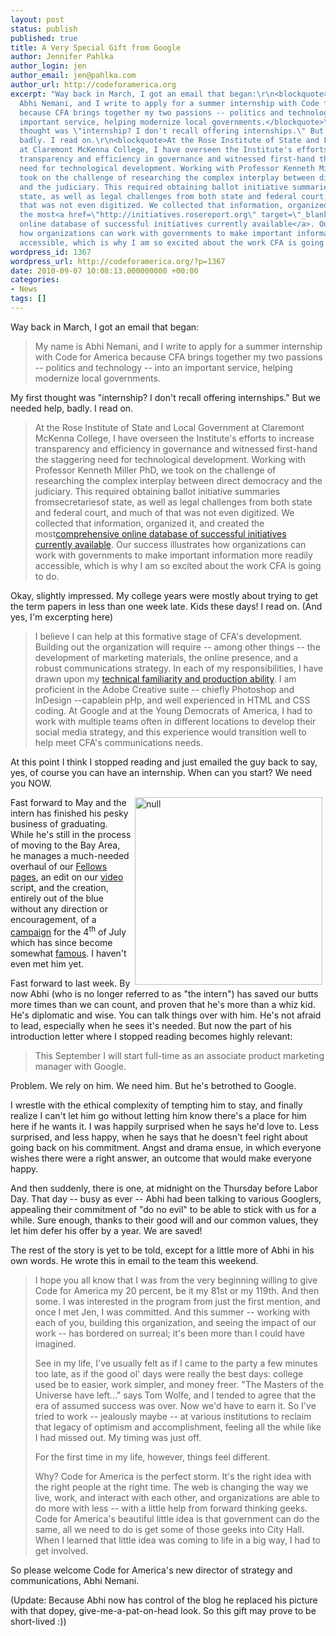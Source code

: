 ```yaml
---
layout: post
status: publish
published: true
title: A Very Special Gift from Google
author: Jennifer Pahlka
author_login: jen
author_email: jen@pahlka.com
author_url: http://codeforamerica.org
excerpt: "Way back in March, I got an email that began:\r\n<blockquote>My name is
  Abhi Nemani, and I write to apply for a summer internship with Code for America
  because CFA brings together my two passions -- politics and technology -- into an
  important service, helping modernize local governments.</blockquote>\r\nMy first
  thought was \"internship? I don't recall offering internships.\" But we needed help,
  badly. I read on.\r\n<blockquote>At the Rose Institute of State and Local Government
  at Claremont McKenna College, I have overseen the Institute's efforts to increase
  transparency and efficiency in governance and witnessed first-hand the staggering
  need for technological development. Working with Professor Kenneth Miller PhD, we
  took on the challenge of researching the complex interplay between direct democracy
  and the judiciary. This required obtaining ballot initiative summaries fromsecretariesof
  state, as well as legal challenges from both state and federal court, and much of
  that was not even digitized. We collected that information, organized it, and created
  the most<a href=\"http://initiatives.rosereport.org\" target=\"_blank\">comprehensive
  online database of successful initiatives currently available</a>. Our success illustrates
  how organizations can work with governments to make important information more readily
  accessible, which is why I am so excited about the work CFA is going to do. "
wordpress_id: 1367
wordpress_url: http://codeforamerica.org/?p=1367
date: 2010-09-07 10:08:13.000000000 +00:00
categories:
- News
tags: []
---
```

Way back in March, I got an email that began:
<blockquote>My name is Abhi Nemani, and I write to apply for a summer internship with Code for America because CFA brings together my two passions -- politics and technology -- into an important service, helping modernize local governments.</blockquote>
My first thought was "internship? I don't recall offering internships." But we needed help, badly. I read on.
<blockquote>At the Rose Institute of State and Local Government at Claremont McKenna College, I have overseen the Institute's efforts to increase transparency and efficiency in governance and witnessed first-hand the staggering need for technological development. Working with Professor Kenneth Miller PhD, we took on the challenge of researching the complex interplay between direct democracy and the judiciary. This required obtaining ballot initiative summaries fromsecretariesof state, as well as legal challenges from both state and federal court, and much of that was not even digitized. We collected that information, organized it, and created the most<a href="http://initiatives.rosereport.org" target="_blank">comprehensive online database of successful initiatives currently available</a>. Our success illustrates how organizations can work with governments to make important information more readily accessible, which is why I am so excited about the work CFA is going to do. <a id="more"></a><a id="more-1367"></a></blockquote>
Okay, slightly impressed. My college years were mostly about trying to get the term papers in less than one week late. Kids these days! I read on. (And yes, I'm excerpting here)
<blockquote>I believe I can help at this formative stage of CFA's development. Building out the organization will require -- among other things -- the development of marketing materials, the online presence, and a robust communications strategy. In each of my responsibilities, I have drawn upon my <a href="http://abhinemani.com" target="_blank">technical familiarity and production ability</a>. I am proficient in the Adobe Creative suite -- chiefly Photoshop and InDesign --capablein pHp, and well experienced in HTML and CSS coding. At Google and at the Young Democrats of America, I had to work with multiple teams often in different locations to develop their social media strategy, and this experience would transition well to help meet CFA's communications needs.</blockquote>
At this point I think I stopped reading and just emailed the guy back to say, yes, of course you can have an internship. When can you start? We need you NOW.

<img src="http://codeforamerica.org/wp-content/uploads/2010/06/tj2.jpg" alt="null" width="300px" align="right" hspace="5" />Fast forward to May and the intern has finished his pesky business of graduating. While he's still in the process of moving to the Bay Area, he manages a much-needed overhaul of our <a href="http://codeforamerica.org/fellows">Fellows pages</a>, an edit on our <a href="http://www.youtube.com/watch?v=yR5Zsc-YEq4">video</a> script, and the creation, entirely out of the blue without any direction or encouragement, of a <a href="http://codeforamerica.org/binary-art">campaign</a> for the 4<sup>th</sup> of July which has since become somewhat <a href="http://bits.blogs.nytimes.com/2010/07/06/changing-government-and-tech-with-geeks/?scp=1-b&amp;sq=pahlka&amp;st=nyt">famous</a>. I haven't even met him yet.

Fast forward to last week. By now Abhi (who is no longer referred to as "the intern") has saved our butts more times than we can count, and proven that he's more than a whiz kid. He's diplomatic and wise. You can talk things over with him. He's not afraid to lead, especially when he sees it's needed. But now the part of his introduction letter where I stopped reading becomes highly relevant:
<blockquote>This September I will start full-time as an associate product marketing manager with Google.</blockquote>
Problem. We rely on him. We need him. But he's betrothed to Google.

I wrestle with the ethical complexity of tempting him to stay, and finally realize I can't let him go without letting him know there's a place for him here if he wants it. I was happily surprised when he says he'd love to. Less surprised, and less happy, when he says that he doesn't feel right about going back on his commitment. Angst and drama ensue, in which everyone wishes there were a right answer, an outcome that would make everyone happy.

And then suddenly, there is one, at midnight on the Thursday before Labor Day. That day -- busy as ever -- Abhi had been talking to various Googlers, appealing their commitment of "do no evil" to be able to stick with us for a while. Sure enough, thanks to their good will and our common values, they let him defer his offer by a year. We are saved!

The rest of the story is yet to be told, except for a little more of Abhi in his own words. He wrote this in email to the team this weekend.
<blockquote><img src="http://codeforamerica.org/wp-content/uploads/2010/09/Picture-101.png" alt="" align="right" hspace="5&quot;" />I hope you all know that I was from the very beginning willing to give Code for America my 20 percent, be it my 81st or my 119th. And then some. I was interested in the program from just the first mention, and once I met Jen, I was committed. And this summer -- working with each of you, building this organization, and seeing the impact of our work -- has bordered on surreal; it's been more than I could have imagined.

See in my life, I've usually felt as if I came to the party a few minutes too late, as if the good ol' days were really the best days: college used be to easier, work simpler, and money freer. "The Masters of the Universe have left..." says Tom Wolfe, and I tended to agree that the era of assumed success was over. Now we'd have to earn it. So I've tried to work -- jealously maybe -- at various institutions to reclaim that legacy of optimism and accomplishment, feeling all the while like I had missed out. My timing was just off.

For the first time in my life, however, things feel different.

Why? Code for America is the perfect storm. It's the right idea with the right people at the right time. The web is changing the way we live, work, and interact with each other, and organizations are able to do more with less -- with a little help from forward thinking geeks. Code for America's beautiful little idea is that government can do the same, all we need to do is get some of those geeks into City Hall. When I learned that little idea was coming to life in a big way, I had to get involved.</blockquote>
So please welcome Code for America's new director of strategy and communications, Abhi Nemani.

(Update: Because Abhi now has control of the blog he replaced his picture with that dopey, give-me-a-pat-on-head look. So this gift may prove to be short-lived :))
